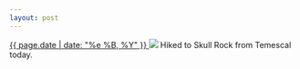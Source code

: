 ```yaml
---
layout: post
---
```


<p>
  <a href="/389">
    <time>{{ page.date | date: "%e %B, %Y" }}</time>
  </a>
  <a href="/389"><img src="{{ site.assets_url }}/389.jpg"/></a>
  <span>Hiked to Skull Rock from Temescal today.</span>
</p>
